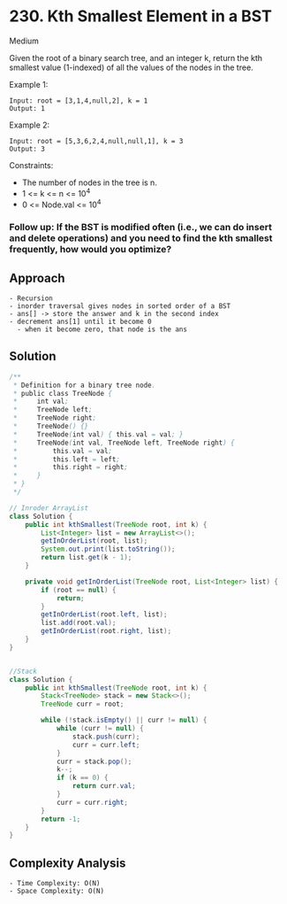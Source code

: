 # 230. Kth Smallest Element in a BST
Medium


Given the root of a binary search tree, and an integer k, return the kth smallest value (1-indexed) of all the values of the nodes in the tree.

 

Example 1:
```
Input: root = [3,1,4,null,2], k = 1
Output: 1
```
Example 2:
```
Input: root = [5,3,6,2,4,null,null,1], k = 3
Output: 3
 ```

Constraints:

- The number of nodes in the tree is n.
- 1 <= k <= n <= 10<sup>4</sup>
- 0 <= Node.val <= 10<sup>4</sup>
 

### Follow up: If the BST is modified often (i.e., we can do insert and delete operations) and you need to find the kth smallest frequently, how would you optimize?

## Approach
```
- Recursion
- inorder traversal gives nodes in sorted order of a BST
- ans[] -> store the answer and k in the second index
- decrement ans[1] until it become 0
  - when it become zero, that node is the ans
```

## Solution
```java
/**
 * Definition for a binary tree node.
 * public class TreeNode {
 *     int val;
 *     TreeNode left;
 *     TreeNode right;
 *     TreeNode() {}
 *     TreeNode(int val) { this.val = val; }
 *     TreeNode(int val, TreeNode left, TreeNode right) {
 *         this.val = val;
 *         this.left = left;
 *         this.right = right;
 *     }
 * }
 */

// Inroder ArrayList
class Solution {
    public int kthSmallest(TreeNode root, int k) {
        List<Integer> list = new ArrayList<>();
        getInOrderList(root, list);
        System.out.print(list.toString());
        return list.get(k - 1);
    }

    private void getInOrderList(TreeNode root, List<Integer> list) {
        if (root == null) {
            return;
        }
        getInOrderList(root.left, list);
        list.add(root.val);
        getInOrderList(root.right, list);
    }
}


//Stack
class Solution {
    public int kthSmallest(TreeNode root, int k) {
        Stack<TreeNode> stack = new Stack<>();
        TreeNode curr = root;

        while (!stack.isEmpty() || curr != null) {
            while (curr != null) {
                stack.push(curr);
                curr = curr.left;
            }
            curr = stack.pop();
            k--;
            if (k == 0) {
                return curr.val;
            }
            curr = curr.right;
        }
        return -1;
    }
}
```

## Complexity Analysis
```
- Time Complexity: O(N)
- Space Complexity: O(N)
```
